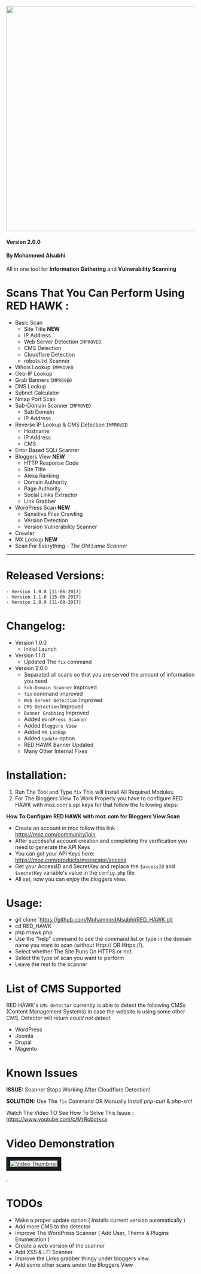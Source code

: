 <p align="center">
	<img src="https://i.imgur.com/GNWwMFb.png" width="600px">
</p>

#### Version 2.0.0
#### By Mohammed Alsubhi
All in one tool for **Information Gathering** and **Vulnerability Scanning**

# Scans That You Can Perform Using RED HAWK :
+ Basic Scan
	- Site Title **NEW**
	- IP Address
	- Web Server Detection `IMPROVED`
	- CMS Detection
	- Cloudflare Detection
	- robots.txt Scanner
+ Whois Lookup `IMPROVED`
+ Geo-IP Lookup
+ Grab Banners `IMPROVED`
+ DNS Lookup
+ Subnet Calculator
+ Nmap Port Scan
+ Sub-Domain Scanner `IMPROVED`
	- Sub Domain
	- IP Address
+ Reverse IP Lookup & CMS Detection `IMPROVED`
	- Hostname
	- IP Address
	- CMS
+ Error Based SQLi Scanner
+ Bloggers View **NEW**
	- HTTP Response Code
	- Site Title
	- Alexa Ranking
	- Domain Authority
	- Page Authority
	- Social Links Extractor
	- Link Grabber
+ WordPress Scan **NEW**
	- Sensitive Files Crawling
	- Version Detection
	- Version Vulnerability Scanner
+ Crawler
+ MX Lookup **NEW**
+ Scan For Everything - _The Old Lame Scanner_

---
# Released Versions:
    - Version 1.0.0 [11-06-2017]
    - Version 1.1.0 [15-06-2017]
    - Version 2.0.0 [11-08-2017]

# Changelog:
- Version 1.0.0
    - Initial Launch
- Version 1.1.0
    - Updated The `fix` command
- Version 2.0.0
	- Separated all scans so that you are served the amount of information you need
	- `Sub-Domain Scanner` improved
	- `fix` command improved
	- `Web Server Detection` Improved
	- `CMS Detection` Improved
	- `Banner Grabbing` Improved
	- Added `WordPress Scanner`
	- Added `Bloggers View`
	- Added `MX Lookup`
	- Added `Update` option
	- RED HAWK Banner Updated
	- Many Other Internal Fixes

# Installation:
1. Run The Tool and Type `fix` This will Install All Required Modules.
2. For The Bloggers View To Work Properly you have to configure RED HAWK with moz.com's api keys for that follow the following steps:

**How To Configure RED HAWK with moz.com for Bloggers View Scan**
+ Create an account in moz follow this link : https://moz.com/community/join
+ After successful account creation and completing the verification you need to generate the API Keys
+ You can get your API Keys here: https://moz.com/products/mozscape/access
+ Get your AccessID and SecretKey and replace the `$accessID` and `$secretKey` variable's value in the `config.php` file
+ All set, now you can enjoy the bloggers view.

# Usage:
- git clone `https://github.com/MohammedAlsubhi/RED_HAWK.git
- cd RED_HAWK
- php rhawk.php
- Use the "help" command to see the command list or type in the domain name you want to scan (without Http:// OR Https://).
- Select whether The Site Runs On HTTPS or not.
- Select the type of scan you want to perform
- Leave the rest to the scanner

# List of CMS Supported
RED HAWK's `CMS Detector` currently is able to detect the following CMSs (Content Management Systems) in case the website is using some other CMS, Detector will return _could not detect_.

- WordPress
- Joomla
- Drupal
- Magento
# Known Issues
**ISSUE:** Scanner Stops Working After Cloudflare Detection!

**SOLUTION:** Use The `fix` Command OR Manually Install *php-curl* & *php-xml*

Watch The Video TO See How To Solve This Isuue : https://www.youtube.com/c/MrRobotksa

# Video Demonstration
<a href="https://www.youtube.com/c/MrRobotksa" target="_blank"><img src="https://i.imgur.com/SXDWohl.png" 
alt="Video Thumbnail" border="10" /></a>

.


# TODOs

- Make a proper update option ( Installs current version automatically )
- Add more CMS to the detector
- Improve The WordPress Scanner ( Add User, Theme & Plugins Enumeration )
- Create a web version of the scanner
- Add XSS & LFI Scanner
- Improve the Links grabber thingy under bloggers view
- Add some other scans under the Bloggers View
